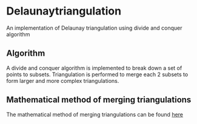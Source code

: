 # Delaunaytriangulation
An implementation of Delaunay triangulation using divide and conquer algorithm
## Algorithm
A divide and conquer algorithm is implemented to break down a set of points to subsets. Triangulation is performed to merge each 2 subsets to form larger and more complex triangulations.
## Mathematical method of merging triangulations
The mathematical method of merging triangulations can be found [here](http://www.geom.uiuc.edu/~samuelp/del_project.html)
